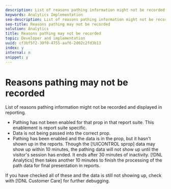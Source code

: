 ```yaml
---
description: List of reasons pathing information might not be recorded and displayed in reporting.
keywords: Analytics Implementation
seo-description: List of reasons pathing information might not be recorded and displayed in reporting.
seo-title: Reasons pathing may not be recorded
solution: Analytics
title: Reasons pathing may not be recorded
topic: Developer and implementation
uuid: cf3bf5f2-30f0-4755-aaf6-2d02c2fd3b13
index: y
internal: n
snippet: y
---
```


# Reasons pathing may not be recorded

List of reasons pathing information might not be recorded and displayed in reporting.

* Pathing has not been enabled for that prop in that report suite. This enablement is report suite specific. 
* Data is not being passed into the correct prop. 
* Pathing has been enabled and the data is in the prop, but it hasn't shown up in the reports. Though the [!UICONTROL sprop] data may show up within 10 minutes, the pathing data will not show up until the visitor's session has ended. It ends after 30 minutes of inactivity. [!DNL Analytics] then takes another 10 minutes to finish the processing of the path data for final presentation in reports.

If you have checked all of these and the data is still not showing up, check with [!DNL Customer Care] for further debugging. 
